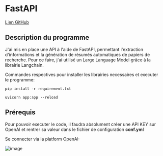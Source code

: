 # FastAPI

[Lien GitHub](https://github.com/SebastiaSerena/FastAPI)


## Description du programme

J'ai mis en place une API à l'aide de FastAPI, permettant l'extraction d'informations et la génération de résumés automatiques de papiers de recherche. Pour ce faire, j'ai utilisé un Large Language Model grâce à la librairie Langchain.

Commandes respectives pour installer les librairies necessaires et executer le programme:

```
pip install -r requirement.txt

uvicorn app:app --reload

```

## Prérequis

Pour pouvoir executer le code, il faudra absolument créer une API KEY sur OpenAI et rentrer sa valeur dans le fichier de configuration **conf.yml**

Se connecter via la platform OpenAI:

![image](https://github.com/SebastiaSerena/FastAPI/assets/103116255/156a99b6-1ed9-4b9c-8eae-9087d8b7395b)



